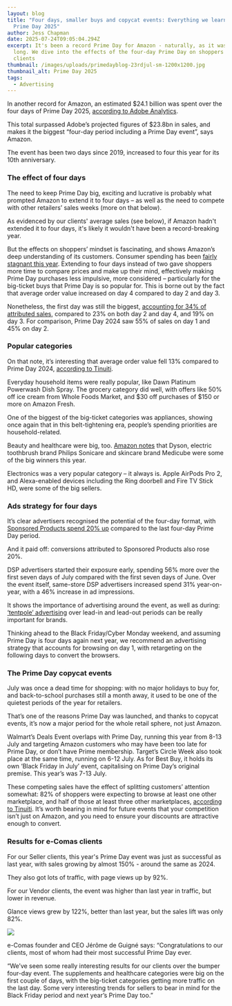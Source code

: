```yaml
---
layout: blog
title: "Four days, smaller buys and copycat events: Everything we learned from
  Prime Day 2025"
author: Jess Chapman
date: 2025-07-24T09:05:04.294Z
excerpt: It's been a record Prime Day for Amazon - naturally, as it was twice as
  long. We dive into the effects of the four-day Prime Day on shoppers and
  clients
thumbnail: /images/uploads/primedayblog-23rdjul-sm-1200x1200.jpg
thumbnail_alt: Prime Day 2025
tags:
  - Advertising
---
```

<!--StartFragment-->

In another record for Amazon, an estimated $24.1 billion was spent over the four days of Prime Day 2025, [according to Adobe Analytics](https://business.adobe.com/blog/prime-day-event-drove-24-billion-in-online-spend-across-us-retailers).

This total surpassed Adobe’s projected figures of $23.8bn in sales, and makes it the biggest “four-day period including a Prime Day event”, says Amazon.

The event has been two days since 2019, increased to four this year for its 10th anniversary.

### The effect of four days

The need to keep Prime Day big, exciting and lucrative is probably what prompted Amazon to extend it to four days – as well as the need to compete with other retailers’ sales weeks (more on that below). 

As evidenced by our clients' average sales (see below), if Amazon hadn't extended it to four days, it's likely it wouldn't have been a record-breaking year. 

But the effects on shoppers’ mindset is fascinating, and shows Amazon’s deep understanding of its customers. Consumer spending has been [fairly stagnant this year](https://www.bea.gov/data/consumer-spending/main). Extending to four days instead of two gave shoppers more time to compare prices and make up their mind, effectively making Prime Day purchases less impulsive, more considered – particularly for the big-ticket buys that Prime Day is so popular for. This is borne out by the fact that average order value increased on day 4 compared to day 2 and day 3.

Nonetheless, the first day was still the biggest, [accounting for 34% of attributed sales](https://tinuiti.com/blog/amazon/prime-day-results-2025/), compared to 23% on both day 2 and day 4, and 19% on day 3. For comparison, Prime Day 2024 saw 55% of sales on day 1 and 45% on day 2.

### Popular categories

On that note, it’s interesting that average order value fell 13% compared to Prime Day 2024, [according to Tinuiti](https://tinuiti.com/blog/amazon/prime-day-results-2025/).

Everyday household items were really popular, like Dawn Platinum Powerwash Dish Spray. The grocery category did well, with offers like 50% off ice cream from Whole Foods Market, and $30 off purchases of $150 or more on Amazon Fresh.

One of the biggest of the big-ticket categories was appliances, showing once again that in this belt-tightening era, people’s spending priorities are household-related.

Beauty and healthcare were big, too. [Amazon notes](https://www.aboutamazon.com/news/retail/prime-day-2025-recap) that Dyson, electric toothbrush brand Philips Sonicare and skincare brand Medicube were some of the big winners this year.

Electronics was a very popular category – it always is. Apple AirPods Pro 2, and Alexa-enabled devices including the Ring doorbell and Fire TV Stick HD, were some of the big sellers.

### Ads strategy for four days

It’s clear advertisers recognised the potential of the four-day format, with [Sponsored Products spend 20% up](https://tinuiti.com/blog/amazon/prime-day-results-2025/) compared to the last four-day Prime Day period.

And it paid off: conversions attributed to Sponsored Products also rose 20%.

DSP advertisers started their exposure early, spending 56% more over the first seven days of July compared with the first seven days of June. Over the event itself, same-store DSP advertisers increased spend 31% year-on-year, with a 46% increase in ad impressions.

It shows the importance of advertising around the event, as well as during: [‘tentpole’ advertising](https://e-comas.com/2023/12/04/reading-the-tentpole-how-to-build-momentum-for-your-amazon-ads-after-black-friday.html) over lead-in and lead-out periods can be really important for brands.

Thinking ahead to the Black Friday/Cyber Monday weekend, and assuming Prime Day is four days again next year, we recommend an advertising strategy that accounts for browsing on day 1, with retargeting on the following days to convert the browsers.

### The Prime Day copycat events

July was once a dead time for shopping: with no major holidays to buy for, and back-to-school purchases still a month away, it used to be one of the quietest periods of the year for retailers.

That’s one of the reasons Prime Day was launched, and thanks to copycat events, it’s now a major period for the whole retail sphere, not just Amazon.

Walmart’s Deals Event overlaps with Prime Day, running this year from 8-13 July and targeting Amazon customers who may have been too late for Prime Day, or don’t have Prime membership. Target’s Circle Week also took place at the same time, running on 6-12 July. As for Best Buy, it holds its own ‘Black Friday in July’ event, capitalising on Prime Day’s original premise. This year’s was 7-13 July.

These competing sales have the effect of splitting customers’ attention somewhat: 82% of shoppers were expecting to browse at least one other marketplace, and half of those at least three other marketplaces, [according to Tinuiti](https://tinuiti.com/research-insights/research/2025-amazon-prime-day-study/). It’s worth bearing in mind for future events that your competition isn’t just on Amazon, and you need to ensure your discounts are attractive enough to convert.

### Results for e-Comas clients

For our Seller clients, this year's Prime Day event was just as successful as last year, with sales growing by almost 150% - around the same as 2024. 

They also got lots of traffic, with page views up by 92%.

For our Vendor clients, the event was higher than last year in traffic, but lower in revenue. 

Glance views grew by 122%, better than last year, but the sales lift was only 82%. 

![](https://lh7-rt.googleusercontent.com/docsz/AD_4nXdpxDYG-OrJ566q68IJe81mPD0SKbqpyjpOBLgUow4PI7-Gv0owd95GBDPF22T4MPWWs7X_k7U7OKrUadVkt7hyvKpnsxSqRh-SAUkFtcKiWJ2Vp2ACjHmNNY4Kwvt0uTNOpsoZcA?key=mYN2t8d9C4pw7-vthOxxvQ)

e-Comas founder and CEO Jérôme de Guigné says: “Congratulations to our clients, most of whom had their most successful Prime Day ever.

“We’ve seen some really interesting results for our clients over the bumper four-day event. The supplements and healthcare categories were big on the first couple of days, with the big-ticket categories getting more traffic on the last day. Some very interesting trends for sellers to bear in mind for the Black Friday period and next year’s Prime Day too.”

<!--EndFragment-->